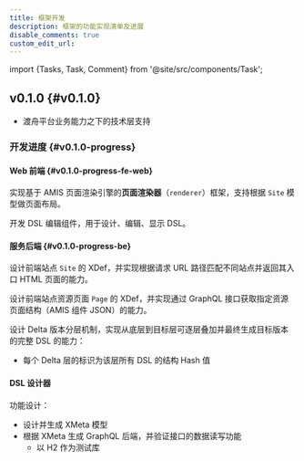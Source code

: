 ```yaml
---
title: 框架开发
description: 框架的功能实现清单及进展
disable_comments: true
custom_edit_url:
---
```


import {Tasks, Task, Comment} from '@site/src/components/Task';

## v0.1.0 {#v0.1.0}

- 渡舟平台业务能力之下的技术层支持

### 开发进度 {#v0.1.0-progress}

#### Web 前端 {#v0.1.0-progress-fe-web}

<Tasks>

<Task status="done" startDate="2024-02-03" endDate="2024-02-17">

实现基于 AMIS 页面渲染引擎的**页面渲染器**（`renderer`）框架，支持根据
`Site` 模型做页面布局。

<Comment></Comment>

</Task>

<Task status="pending" startDate="" endDate="">

开发 DSL 编辑组件，用于设计、编辑、显示 DSL。

<Comment></Comment>

</Task>

</Tasks>

#### 服务后端 {#v0.1.0-progress-be}

<Tasks>

<Task status="done" startDate="2024-02-03" endDate="2024-02-17">

设计前端站点 `Site` 的 XDef，并实现根据请求 URL
路径匹配不同站点并返回其入口 HTML 页面的能力。

<Comment></Comment>

</Task>

<Task status="doing" startDate="2024-02-18" endDate="">

设计前端站点资源页面 `Page` 的 XDef，并实现通过 GraphQL
接口获取指定资源页面结构（AMIS 组件 JSON）的能力。

<Comment></Comment>

</Task>

<Task status="pending" startDate="" endDate="">

设计 Delta 版本分层机制，实现从底层到目标层可逐层叠加并最终生成目标版本的完整
DSL 的能力：

- 每个 Delta 层的标识为该层所有 DSL 的结构 Hash 值

<Comment></Comment>

</Task>

</Tasks>

#### DSL 设计器

功能设计：

- 设计并生成 XMeta 模型
- 根据 XMeta 生成 GraphQL 后端，并验证接口的数据读写功能
  - 以 H2 作为测试库
